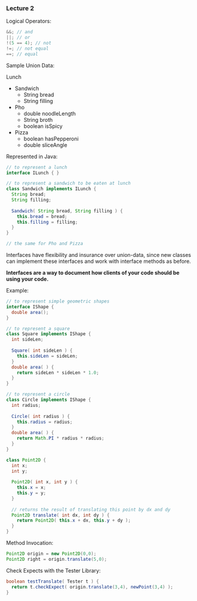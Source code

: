 ### Lecture 2

Logical Operators:

```java
&&; // and
||; // or
!(5 == 4); // not
!=; // not equal
==; // equal
```

Sample Union Data:

Lunch

- Sandwich
  - String bread
  - String filling
- Pho
  - double noodleLength
  - String broth
  - boolean isSpicy
- Pizza
  - boolean hasPepperoni
  - double sliceAngle

Represented in Java:

```java
// to represent a lunch
interface ILunch { }

// to represent a sandwich to be eaten at lunch
class Sandwich implements ILunch {
  String bread;
  String filling;
  
  Sandwich( String bread, String filling ) {
    this.bread = bread;
    this.filling = filling;
  }
}

// the same for Pho and Pizza
```

Interfaces have flexibility and insurance over union-data, since new classes can implement these interfaces and work with interface methods as before.

**Interfaces are a way to document how clients of your code should be using your code.**

Example:

```java
// to represent simple geometric shapes
interface IShape { 
  double area();
}

// to represent a square
class Square implements IShape { 
  int sideLen;
  
  Square( int sideLen ) {
    this.sideLen = sideLen;
  }
  double area( ) {
    return sideLen * sideLen * 1.0;
  }
}

// to represent a circle
class Circle implements IShape {
  int radius;
  
  Circle( int radius ) {
    this.radius = radius;
  }
  double area( ) {
    return Math.PI * radius * radius;
  }
}
```

```java
class Point2D {
  int x;
  int y;
  
  Point2D( int x, int y ) {
    this.x = x;
    this.y = y;
  }
  
  // returns the result of translating this point by dx and dy
  Point2D translate( int dx, int dy ) {
    return Point2D( this.x + dx, this.y + dy );
  }
}
```

Method Invocation:

```java
Point2D origin = new Point2D(0,0);
Point2D right = origin.translate(5,0);
```

Check Expects with the Tester Library:

```java
boolean testTranslate( Tester t ) {
  return t.checkExpect( origin.translate(3,4), newPoint(3,4) );
}
```

